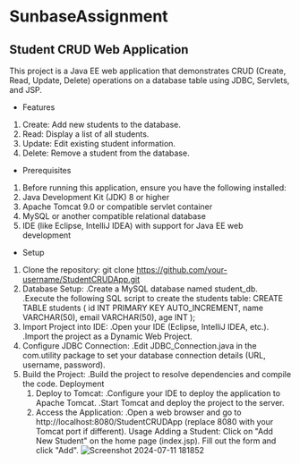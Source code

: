 # SunbaseAssignment
## Student CRUD Web Application
This project is a Java EE web application that demonstrates CRUD (Create, Read, Update, Delete) operations on a database table using JDBC, Servlets, and JSP.

- Features
1. Create: Add new students to the database.
2. Read: Display a list of all students.
3. Update: Edit existing student information.
4. Delete: Remove a student from the database.
- Prerequisites
1. Before running this application, ensure you have the following installed:
2. Java Development Kit (JDK) 8 or higher
3. Apache Tomcat 9.0 or compatible servlet container
4. MySQL or another compatible relational database
5. IDE (like Eclipse, IntelliJ IDEA) with support for Java EE web development
- Setup
1. Clone the repository:
    git clone https://github.com/your-username/StudentCRUDApp.git
2. Database Setup:
   .Create a MySQL database named student_db.
   .Execute the following SQL script to create the students table:
        CREATE TABLE students (
           id INT PRIMARY KEY AUTO_INCREMENT,
           name VARCHAR(50),
           email VARCHAR(50),
           age INT
       );
3. Import Project into IDE:
     .Open your IDE (Eclipse, IntelliJ IDEA, etc.).
     .Import the project as a Dynamic Web Project.
4. Configure JDBC Connection:
     .Edit JDBC_Connection.java in the com.utility package to set your database connection details (URL, username, password).
5. Build the Project:
     .Build the project to resolve dependencies and compile the code.
Deployment
   1. Deploy to Tomcat:
        .Configure your IDE to deploy the application to Apache Tomcat.
        .Start Tomcat and deploy the project to the server.
   2. Access the Application:
        .Open a web browser and go to http://localhost:8080/StudentCRUDApp (replace 8080 with your Tomcat port if different).
Usage
Adding a Student:
Click on "Add New Student" on the home page (index.jsp).
Fill out the form and click "Add".
![Screenshot 2024-07-11 181852](https://github.com/Gireesh123174/SunbaseAssignment/assets/85821830/315d2767-4095-42da-a2f8-d8627598e986)
